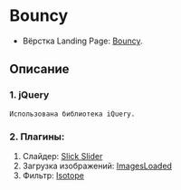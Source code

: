 # Bouncy
- Вёрстка Landing Page: [Bouncy](https://dmitriywolf.github.io/bouncy/dist/index.html).


## Описание

### 1. jQuery
	Использована библиотека iQuery.

### 2. Плагины:
	
1. Слайдер: [Slick Slider](https://kenwheeler.github.io/slick/)
2. Загрузка изображений: [ImagesLoaded](https://imagesloaded.desandro.com/)
3. Фильтр: [Isotope](https://isotope.metafizzy.co/)